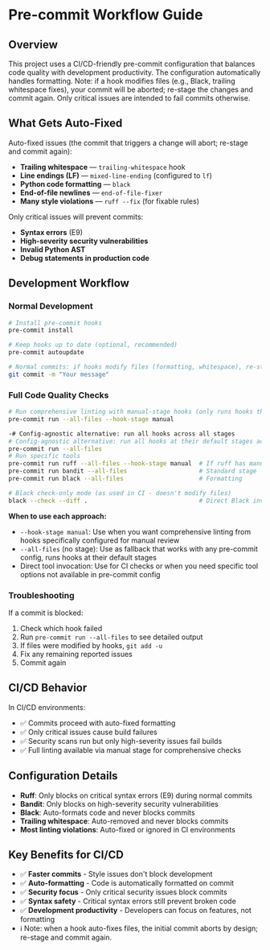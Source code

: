 # Pre-commit Workflow Guide

## Overview

This project uses a CI/CD-friendly pre-commit configuration that balances code quality with development productivity. The configuration automatically handles formatting. Note: if a hook modifies files (e.g., Black, trailing whitespace fixes), your commit will be aborted; re-stage the changes and commit again. Only critical issues are intended to fail commits otherwise.
## What Gets Auto-Fixed

Auto-fixed issues (the commit that triggers a change will abort; re-stage and commit again):

- **Trailing whitespace** — `trailing-whitespace` hook
- **Line endings (LF)** — `mixed-line-ending` (configured to `lf`)
- **Python code formatting** — `black`
- **End-of-file newlines** — `end-of-file-fixer`
- **Many style violations** — `ruff --fix` (for fixable rules)

Only critical issues will prevent commits:

- **Syntax errors** (E9)
- **High-severity security vulnerabilities**
- **Invalid Python AST**
- **Debug statements in production code**

## Development Workflow

### Normal Development
```bash
# Install pre-commit hooks
pre-commit install

# Keep hooks up to date (optional, recommended)
pre-commit autoupdate

# Normal commits: if hooks modify files (formatting, whitespace), re-stage and commit again.
git commit -m "Your message"
```

### Full Code Quality Checks
```bash
# Run comprehensive linting with manual-stage hooks (only runs hooks that declare this stage)
pre-commit run --all-files --hook-stage manual

-# Config-agnostic alternative: run all hooks across all stages
# Config-agnostic alternative: run all hooks at their default stages across all files
pre-commit run --all-files
# Run specific tools
pre-commit run ruff --all-files --hook-stage manual  # If ruff has manual stage
pre-commit run bandit --all-files                    # Standard stage
pre-commit run black --all-files                     # Formatting

# Black check-only mode (as used in CI - doesn't modify files)
black --check --diff .                               # Direct Black invocation
```

**When to use each approach:**
- `--hook-stage manual`: Use when you want comprehensive linting from hooks specifically configured for manual review
- `--all-files` (no stage): Use as fallback that works with any pre-commit config, runs hooks at their default stages
- Direct tool invocation: Use for CI checks or when you need specific tool options not available in pre-commit config

### Troubleshooting

If a commit is blocked:
1. Check which hook failed
2. Run `pre-commit run --all-files` to see detailed output
3. If files were modified by hooks, `git add -u`
4. Fix any remaining reported issues
5. Commit again
## CI/CD Behavior

In CI/CD environments:
- ✅ Commits proceed with auto-fixed formatting
- ✅ Only critical issues cause build failures
- ✅ Security scans run but only high-severity issues fail builds
- ✅ Full linting available via manual stage for comprehensive checks

## Configuration Details

- **Ruff**: Only blocks on critical syntax errors (E9) during normal commits
- **Bandit**: Only blocks on high-severity security vulnerabilities
- **Black**: Auto-formats code and never blocks commits
- **Trailing whitespace**: Auto-removed and never blocks commits
- **Most linting violations**: Auto-fixed or ignored in CI environments

## Key Benefits for CI/CD

- ✅ **Faster commits** - Style issues don't block development
- ✅ **Auto-formatting** - Code is automatically formatted on commit
- ✅ **Security focus** - Only critical security issues block commits
- ✅ **Syntax safety** - Critical syntax errors still prevent broken code
- ✅ **Development productivity** - Developers can focus on features, not formatting
- ℹ️ Note: when a hook auto-fixes files, the initial commit aborts by design; re-stage and commit again.
